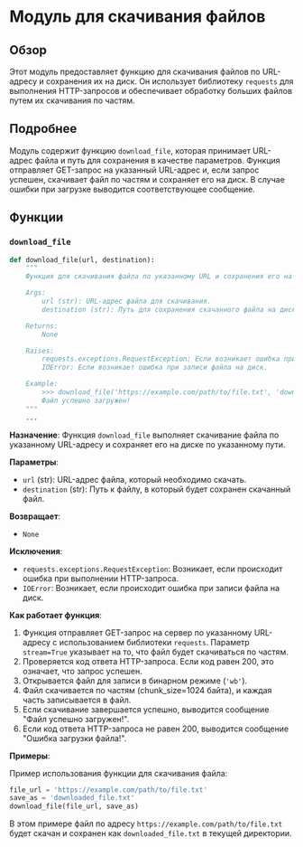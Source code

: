 # Модуль для скачивания файлов

## Обзор

Этот модуль предоставляет функцию для скачивания файлов по URL-адресу и сохранения их на диск. Он использует библиотеку `requests` для выполнения HTTP-запросов и обеспечивает обработку больших файлов путем их скачивания по частям.

## Подробнее

Модуль содержит функцию `download_file`, которая принимает URL-адрес файла и путь для сохранения в качестве параметров. Функция отправляет GET-запрос на указанный URL-адрес и, если запрос успешен, скачивает файл по частям и сохраняет его на диск. В случае ошибки при загрузке выводится соответствующее сообщение.

## Функции

### `download_file`

```python
def download_file(url, destination):
    """
    Функция для скачивания файла по указанному URL и сохранения его на диск.

    Args:
        url (str): URL-адрес файла для скачивания.
        destination (str): Путь для сохранения скачанного файла на диске.

    Returns:
        None

    Raises:
        requests.exceptions.RequestException: Если возникает ошибка при выполнении HTTP-запроса.
        IOError: Если возникает ошибка при записи файла на диск.

    Example:
        >>> download_file('https://example.com/path/to/file.txt', 'downloaded_file.txt')
        Файл успешно загружен!
    """
    ...
```

**Назначение**:
Функция `download_file` выполняет скачивание файла по указанному URL-адресу и сохраняет его на диске по указанному пути.

**Параметры**:
- `url` (str): URL-адрес файла, который необходимо скачать.
- `destination` (str): Путь к файлу, в который будет сохранен скачанный файл.

**Возвращает**:
- `None`

**Исключения**:
- `requests.exceptions.RequestException`: Возникает, если происходит ошибка при выполнении HTTP-запроса.
- `IOError`: Возникает, если происходит ошибка при записи файла на диск.

**Как работает функция**:
1. Функция отправляет GET-запрос на сервер по указанному URL-адресу с использованием библиотеки `requests`. Параметр `stream=True` указывает на то, что файл будет скачиваться по частям.
2. Проверяется код ответа HTTP-запроса. Если код равен 200, это означает, что запрос успешен.
3. Открывается файл для записи в бинарном режиме (`'wb'`).
4. Файл скачивается по частям (chunk_size=1024 байта), и каждая часть записывается в файл.
5. Если скачивание завершается успешно, выводится сообщение "Файл успешно загружен!".
6. Если код ответа HTTP-запроса не равен 200, выводится сообщение "Ошибка загрузки файла!".

**Примеры**:

Пример использования функции для скачивания файла:

```python
file_url = 'https://example.com/path/to/file.txt'
save_as = 'downloaded_file.txt'
download_file(file_url, save_as)
```
В этом примере файл по адресу `https://example.com/path/to/file.txt` будет скачан и сохранен как `downloaded_file.txt` в текущей директории.